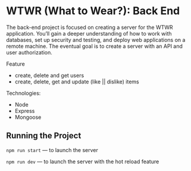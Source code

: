 # WTWR (What to Wear?): Back End
The back-end project is focused on creating a server for the WTWR application. You’ll gain a deeper understanding of how to work with databases, set up security and testing, and deploy web applications on a remote machine. The eventual goal is to create a server with an API and user authorization.

Feature
- create, delete and get users
- create, delete, get and update (like || dislike) items

Technologies:
- Node
- Express
- Mongoose


## Running the Project
`npm run start` — to launch the server 

`npm run dev` — to launch the server with the hot reload feature
